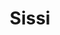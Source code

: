 ---
title: Sissi
date: 
draft: false

# descripcion
description : Luna y estrella

materials: Plata 925

color: Plateado

dimensions: 1 cm

code: 01-03-0277

type: "Aros"

categories: []

price: $1.600,00

# Images
# first image will be shown in the product page
images:
  # - image: "images/path_to_image"
  # La ubicacion de las imagenes es imagenes/Aros/Aros.Microcubic/01-03-0277-sissi
  - image: "./images/aros/microcubic/01-03-0277-luna-y-estrella_a.jpeg"
  - image: "./images/aros/microcubic/01-03-0277-luna-y-estrella_b.jpeg"
---